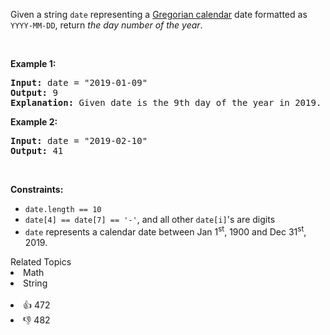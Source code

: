 <p>Given a string <code>date</code> representing a <a href="https://en.wikipedia.org/wiki/Gregorian_calendar" target="_blank">Gregorian calendar</a> date formatted as <code>YYYY-MM-DD</code>, return <em>the day number of the year</em>.</p>

<p>&nbsp;</p> 
<p><strong class="example">Example 1:</strong></p>

<pre>
<strong>Input:</strong> date = "2019-01-09"
<strong>Output:</strong> 9
<strong>Explanation:</strong> Given date is the 9th day of the year in 2019.
</pre>

<p><strong class="example">Example 2:</strong></p>

<pre>
<strong>Input:</strong> date = "2019-02-10"
<strong>Output:</strong> 41
</pre>

<p>&nbsp;</p> 
<p><strong>Constraints:</strong></p>

<ul> 
 <li><code>date.length == 10</code></li> 
 <li><code>date[4] == date[7] == '-'</code>, and all other <code>date[i]</code>'s are digits</li> 
 <li><code>date</code> represents a calendar date between Jan 1<sup>st</sup>, 1900 and Dec 31<sup>st</sup>, 2019.</li> 
</ul>

<div><div>Related Topics</div><div><li>Math</li><li>String</li></div></div><br><div><li>👍 472</li><li>👎 482</li></div>